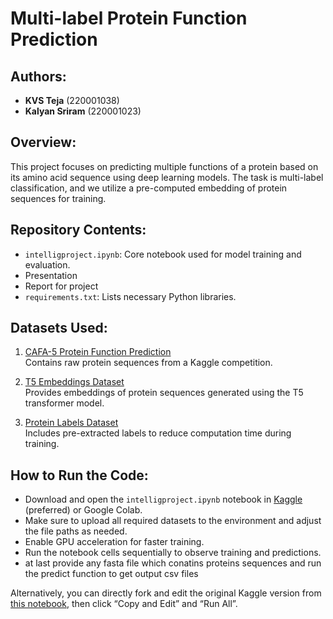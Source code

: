 # Multi-label Protein Function Prediction

## Authors:
- **KVS Teja** (220001038)
- **Kalyan Sriram** (220001023)  


## Overview:
This project focuses on predicting multiple functions of a protein based on its amino acid sequence using deep learning models. The task is multi-label classification, and we utilize a pre-computed embedding of protein sequences for training.


## Repository Contents:
- `intelligproject.ipynb`: Core notebook used for model training and evaluation.
- Presentation
- Report for project
- `requirements.txt`: Lists necessary Python libraries.

## Datasets Used:
1. [CAFA-5 Protein Function Prediction](https://www.kaggle.com/competitions/cafa-5-protein-function-prediction/data)  
   Contains raw protein sequences from a Kaggle competition.

2. [T5 Embeddings Dataset](https://www.kaggle.com/datasets/sergeifironov/t5embeds)  
   Provides embeddings of protein sequences generated using the T5 transformer model.

3. [Protein Labels Dataset](https://www.kaggle.com/datasets/yashvashistha1/labels)  
   Includes pre-extracted labels to reduce computation time during training.
## How to Run the Code:
- Download and open the `intelligproject.ipynb` notebook in [Kaggle](https://www.kaggle.com) (preferred) or Google Colab.
- Make sure to upload all required datasets to the environment and adjust the file paths as needed.
- Enable GPU acceleration for faster training.
- Run the notebook cells sequentially to observe training and predictions.
- at last provide any fasta file which conatins proteins sequences and run the predict function to get output csv files

Alternatively, you can directly fork and edit the original Kaggle version from [this notebook](https://www.kaggle.com/code/hello23981724/intelligproject), then click “Copy and Edit” and “Run All”.
